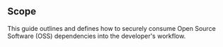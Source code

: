 ## Scope

This guide outlines and defines how to securely consume Open Source Software (OSS) dependencies into the developer's workflow.
